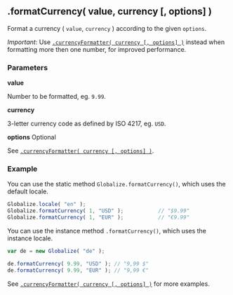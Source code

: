 ## .formatCurrency( value, currency [, options] )

Format a currency ( `value`, `currency` ) according to the given `options`.

*Important*: Use [`.currencyFormatter( currency [, options]
)`](./currency-formatter.md) instead when formatting more then one number, for
improved performance.

### Parameters

**value**

Number to be formatted, eg. `9.99`.

**currency**

3-letter currency code as defined by ISO 4217, eg. `USD`.

**options** Optional

See [`.currencyFormatter( currency [, options] )`](./currency-formatter.md).

### Example

You can use the static method `Globalize.formatCurrency()`, which uses the default
locale.

```javascript
Globalize.locale( "en" );
Globalize.formatCurrency( 1, "USD" );           // "$9.99"
Globalize.formatCurrency( 1, "EUR" );           // "€9.99"
```

You can use the instance method `.formatCurrency()`, which uses the instance
locale.

```javascript
var de = new Globalize( "de" );

de.formatCurrency( 9.99, "USD" ); // "9,99 $"
de.formatCurrency( 9.99, "EUR" ); // "9,99 €"
```

See [`.currencyFormatter( currency [, options] )`](./currency-formatter.md) for
more examples.
